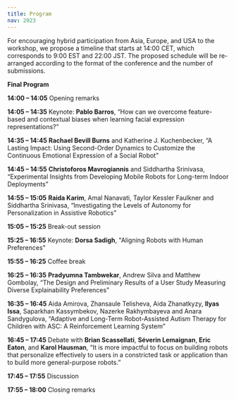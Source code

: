 ```yaml
---
title: Program
nav: 2023
---
```


For encouraging hybrid participation from Asia, Europe, and USA to the workshop, we propose a timeline that starts at 14:00 CET, which corresponds to 9:00 EST and 22:00 JST. The proposed schedule will be re-arranged according to the format of the conference and the number of submissions.


**Final Program**

**14:00 – 14:05** Opening remarks

**14:05 – 14:35** Keynote: **Pablo Barros**, “How can we overcome feature-based and contextual biases when learning facial expression representations?”

**14:35 – 14:45** **Rachael Bevill Burns** and Katherine J. Kuchenbecker, “A Lasting Impact: Using Second-Order Dynamics to Customize the Continuous Emotional Expression of a Social Robot”

**14:45 – 14:55** **Christoforos Mavrogiannis** and Siddhartha Srinivasa, “Experimental Insights from Developing Mobile Robots for Long-term Indoor Deployments”

**14:55 – 15:05** **Raida Karim**, Amal Nanavati, Taylor Kessler Faulkner and Siddhartha Srinivasa, “Investigating the Levels of Autonomy for Personalization in Assistive Robotics”

**15:05 – 15:25** Break-out session

**15:25 – 16:55** Keynote: **Dorsa Sadigh**, "Aligning Robots with Human Preferences"

**15:55 – 16:25** Coffee break

**16:25 – 16:35** **Pradyumna Tambwekar**, Andrew Silva and Matthew Gombolay, “The Design and Preliminary Results of a User Study Measuring Diverse Explainability
Preferences”

**16:35 – 16:45** Aida Amirova, Zhansaule Telisheva, Aida Zhanatkyzy, **Ilyas Issa**, Saparkhan Kassymbekov, Nazerke Rakhymbayeva and Anara Sandygulova, “Adaptive and Long-Term Robot-Assisted Autism Therapy for Children with ASC: A Reinforcement Learning System”

**16:45 – 17:45** Debate with **Brian Scassellati**, **Séverin Lemaignan**, **Eric Eaton**, and **Karol Hausman**, “It is more impactful to focus on building robots that personalize effectively to users in a constricted task or application than to build more general-purpose robots.”

**17:45 – 17:55** Discussion

**17:55 – 18:00** Closing remarks



<!--
14:00 – 14:05 Opening remarks

14:05 – 14:35 Keynote: Pablo Barros, “How can we overcome feature-based and contextual biases when learning facial expression representations?”

14:35 – 14:45 Rachael Bevill Burns and Katherine J. Kuchenbecker, “A Lasting Impact: Using Second-Order Dynamics to Customize the Continuous Emotional Expression of a Social Robot”

14:45 – 14:55 Christoforos Mavrogiannis and Siddhartha Srinivasa, “Experimental Insights from Developing Mobile Robots for Long-term Indoor Deployments”

14:55 – 15:05 Raida Karim, Amal Nanavati, Taylor Kessler Faulkner and Siddhartha Srinivasa, “Investigating the Levels of Autonomy for Personalization in Assistive Robotics”

15:05 – 15:25 Break-out session

15:25 – 16:55 Keynote: Dorsa Sadigh, “Aligning Robots with Human Preferences”

15:55 – 16:25 Coffee break

16:25 – 16:35 Pradyumna Tambwekar, Andrew Silva and Matthew Gombolay, “The Design and Preliminary Results of a User Study Measuring Diverse Explainability
Preferences”

16:35 – 16:45 Aida Amirova, Zhansaule Telisheva, Aida Zhanatkyzy, Ilyas Issa, Saparkhan Kassymbekov, Nazerke Rakhymbayeva and Anara Sandygulova, “Adaptive and Long-Term Robot-Assisted Autism Therapy for Children with ASC: A Reinforcement Learning System”

16:45 – 17:45 Debate with Brian Scassellati, Séverin Lemaignan, Eric Eaton, and Karol Hausman, “It is more impactful to focus on building robots that personalize effectively to users in a constricted task or application than to build more general-purpose robots.”

17:45 – 17:55 Discussion

17:55 – 18:00 Closing remarks

-->
